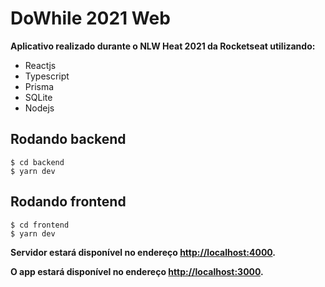 # DoWhile 2021 Web

**Aplicativo realizado durante o NLW Heat 2021 da Rocketseat utilizando:**

- Reactjs
- Typescript
- Prisma
- SQLite
- Nodejs



## Rodando backend

```
$ cd backend
$ yarn dev
```

## Rodando frontend

```
$ cd frontend
$ yarn dev
```

**Servidor estará disponível no endereço [http://localhost:4000](http://localhost:4000).**

**O app estará disponível no endereço [http://localhost:3000](http://localhost:3000).**
